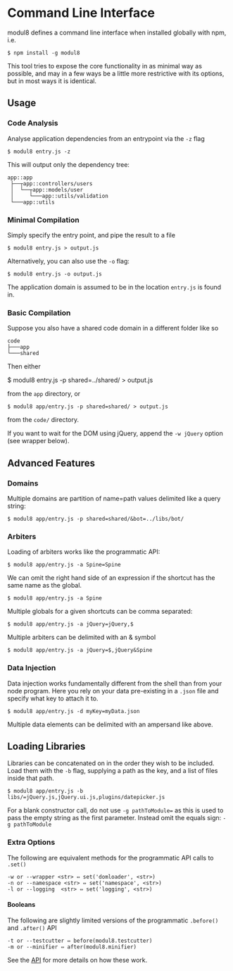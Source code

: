 # Command Line Interface

modul8 defines a command line interface when installed globally with npm, i.e.

    $ npm install -g modul8

This tool tries to expose the core functionality in as minimal way as possible, and may in a few ways be a little more restrictive with its options, but in most ways it is identical.

## Usage

### Code Analysis
Analyse application dependencies from an entrypoint via the `-z` flag

    $ modul8 entry.js -z

This will output only the dependency tree:

    app::app
     ├──┬app::controllers/users
     │  └──┬app::models/user
     │     └───app::utils/validation
     └───app::utils

### Minimal Compilation
Simply specify the entry point, and pipe the result to a file

    $ modul8 entry.js > output.js

Alternatively, you can also use the `-o` flag:

    $ modul8 entry.js -o output.js

The application domain is assumed to be in the location `entry.js` is found in.

### Basic Compilation
Suppose you also have a shared code domain in a different folder like so

    code
    ├───app
    └───shared

Then either

   $ modul8 entry.js -p shared=../shared/ > output.js

from the `app` directory, or

    $ modul8 app/entry.js -p shared=shared/ > output.js

from the `code/` directory.

If you want to wait for the DOM using jQuery, append the `-w jQuery` option (see wrapper below).

## Advanced Features

### Domains
Multiple domains are partition of name=path values delimited like a query string:

    $ modul8 app/entry.js -p shared=shared/&bot=../libs/bot/

### Arbiters
Loading of arbiters works like the programmatic API:

    $ modul8 app/entry.js -a Spine=Spine

We can omit the right hand side of an expression if the shortcut has the same name as the global.

    $ modul8 app/entry.js -a Spine

Multiple globals for a given shortcuts can be comma separated:

    $ modul8 app/entry.js -a jQuery=jQuery,$

Multiple arbiters can be delimited with an & symbol

    $ modul8 app/entry.js -a jQuery=$,jQuery&Spine

### Data Injection
Data injection works fundamentally different from the shell than from your node program.
Here you rely on your data pre-existing in a `.json` file and specify what key to attach it to.

    $ modul8 app/entry.js -d myKey=myData.json

Multiple data elements can be delimited with an ampersand like above.

## Loading Libraries
Libraries can be concatenated on in the order they wish to be included.
Load them with the `-b` flag, supplying a path as the key, and a list of files inside that path.

    $ modul8 app/entry.js -b libs/=jQuery.js,jQuery.ui.js,plugins/datepicker.js

For a blank constructor call, do not use `-g pathToModule=` as this is used to pass the empty string as the first parameter.
Instead omit the equals sign: `-g pathToModule`

### Extra Options
The following are equivalent methods for the programmatic API calls to `.set()`

    -w or --wrapper <str> ⇔ set('domloader', <str>)
    -n or --namespace <str> ⇔ set('namespace', <str>)
    -l or --logging  <str> ⇔ set('logging', <str>)

#### Booleans
The following are slightly limited versions of the programmatic `.before()` and `.after()` API

    -t or --testcutter ⇔ before(modul8.testcutter)
    -m or --minifier ⇔ after(modul8.minifier)

See the [API](api.html) for more details on how these work.

